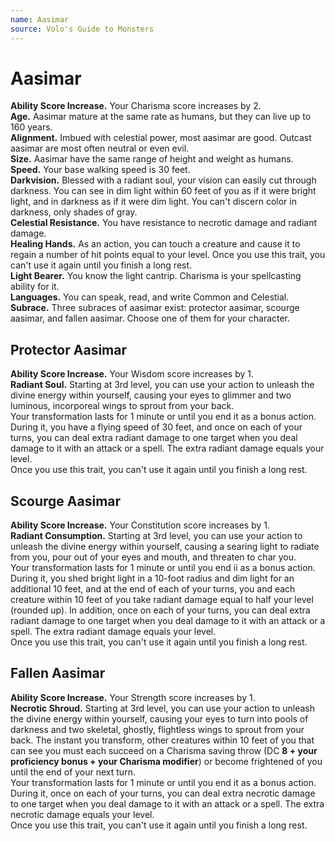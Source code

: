 ```yaml
---
name: Aasimar
source: Volo's Guide to Monsters
---
```

# Aasimar 

**Ability Score Increase.** Your Charisma score increases by 2. <br/>
**Age.** Aasimar mature at the same rate as humans, but
they can live up to 160 years. <br/>
**Alignment.** Imbued with celestial power, most aasimar are good. Outcast aasimar are most often neutral or
even evil.<br/>
**Size.** Aasimar have the same range of height and
weight as humans.<br/>
**Speed.** Your base walking speed is 30 feet.<br/>
**Darkvision.** Blessed with a radiant soul, your vision
can easily cut through darkness. You can see in dim
light within 60 feet of you as if it were bright light, and in
darkness as if it were dim light. You can't discern color
in darkness, only shades of gray.<br/>
**Celestial Resistance.** You have resistance to necrotic
damage and radiant damage.<br/>
**Healing Hands.** As an action, you can touch a creature and cause it to regain a number of hit points equal
to your level. Once you use this trait, you can't use it
again until you finish a long rest.<br/>
**Light Bearer.** You know the light cantrip. Charisma is
your spellcasting ability for it.<br/>
**Languages.** You can speak, read, and write Common
and Celestial.<br/>
**Subrace.** Three subraces of aasimar exist: protector
aasimar, scourge aasimar, and fallen aasimar. Choose
one of them for your character. 

## Protector Aasimar

**Ability Score Increase.** Your Wisdom score increases by 1.<br/>
**Radiant Soul.** Starting at 3rd level, you can use your
action to unleash the divine energy within yourself,
causing your eyes to glimmer and two luminous, incorporeal wings to sprout from your back.<br/>
Your transformation lasts for 1 minute or until you end
it as a bonus action. During it, you have a flying speed of
30 feet, and once on each of your turns, you can deal extra radiant damage to one target when you deal damage
to it with an attack or a spell. The extra radiant damage
equals your level.<br/>
Once you use this trait, you can't use it again until you
finish a long rest. 

## Scourge Aasimar

**Ability Score Increase.** Your Constitution score increases by 1.<br/>
**Radiant Consumption.** Starting at 3rd level, you can
use your action to unleash the divine energy within yourself, causing a searing light to radiate from you, pour out
of your eyes and mouth, and threaten to char you.<br/>
Your transformation lasts for 1 minute or until you end
ii as a bonus action. During it, you shed bright light in
a 10-foot radius and dim light for an additional 10 feet,
and at the end of each of your turns, you and each creature within 10 feet of you take radiant damage equal to
half your level (rounded up). In addition, once on each
of your turns, you can deal extra radiant damage to one
target when you deal damage to it with an attack or a
spell. The extra radiant damage equals your level.<br/>
Once you use this trait, you can't use it again until you
finish a long rest. 

## Fallen Aasimar

**Ability Score Increase.** Your Strength score increases by 1.<br/>
**Necrotic Shroud.** Starting at 3rd level, you can use
your action to unleash the divine energy within yourself,
causing your eyes to turn into pools of darkness and two
skeletal, ghostly, flightless wings to sprout from your
back. The instant you transform, other creatures within
10 feet of you that can see you must each succeed on a
Charisma saving throw (DC **8 + your proficiency bonus + your Charisma modifier**) or become frightened of you
until the end of your next turn.<br/>
Your transformation lasts for 1 minute or until you
end it as a bonus action. During it, once on each of your
turns, you can deal extra necrotic damage to one target
when you deal damage to
it with an attack or a spell.
The extra necrotic damage
equals your level.<br/>
Once you use this trait,
you can't use it again until
you finish a long rest. 